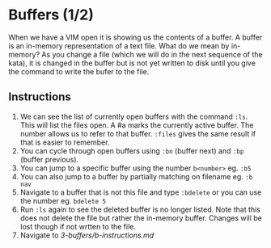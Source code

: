 # Buffers (1/2)

When we have a VIM open it is showing us the contents of a buffer. A buffer is an in-memory representation of a text file. What do we mean by in-memory? As you change a file (which we will do in the next sequence of the kata), it is changed in the buffer but is not yet written to disk until you give the command to write the bufer to the file.

## Instructions

1. We can see the list of currently open buffers with the command `:ls`. This will list the files open. A #a marks the currently active buffer. The number allows us to refer to that buffer. `:files` gives the same result if that is easier to remember.
2. You can cycle through open buffers using `:bn` (buffer next) and `:bp` (buffer previous).
3. You can jump to a specific buffer using the number `b<number>` eg. `:b5`
4. You can also jump to a buffer by partially matching on filename eg. `:b nav`
5. Navigate to a buffer that is not this file and type `:bdelete` or you can use the number eg. `bdelete 5`
6. Run `:ls` again to see the deleted buffer is no longer listed. Note that this does not delete the file but rather the in-memory buffer. Changes will be lost though if not wrtten to the file.
7. Navigate to *3-buffers/b-instructions.md*